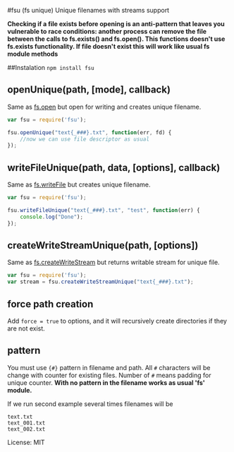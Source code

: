 #fsu (fs unique)
Unique filenames with streams support

**Checking if a file exists before opening is an anti-pattern that leaves you vulnerable to race conditions: another process can remove the file between the calls to fs.exists() and fs.open(). This functions doesn't use fs.exists functionality. If file doesn't exist this will work like usual fs module methods**

##Instalation
`npm install fsu`

## openUnique(path, [mode], callback)
Same as [fs.open](http://nodejs.org/api/fs.html#fs_fs_open_path_flags_mode_callback) but open for writing and creates unique filename.

```js
var fsu = require('fsu');

fsu.openUnique("text{_###}.txt", function(err, fd) {
    //now we can use file descriptor as usual
});
```

## writeFileUnique(path, data, [options], callback)
Same as [fs.writeFile](http://nodejs.org/api/fs.html#fs_fs_writefile_filename_data_options_callback) but creates unique filename.

```js
var fsu = require('fsu');

fsu.writeFileUnique("text{_###}.txt", "test", function(err) {
    console.log("Done");
});
```

## createWriteStreamUnique(path, [options])
Same as [fs.createWriteStream](https://nodejs.org/api/fs.html#fs_fs_createwritestream_path_options) but returns writable stream for unique file.

```js
var fsu = require('fsu');
var stream = fsu.createWriteStreamUnique("text{_###}.txt");
```

## force path creation
Add `force = true` to options, and it will recursively create directories if they are not exist.

## pattern
You must use `{#}` pattern in filename and path. All `#` characters will be change with counter for existing files. Number of `#` means padding for unique counter. **With no pattern in the filename works as usual 'fs' module.**

If we run second example several times filenames will be
```
text.txt
text_001.txt
text_002.txt
```


License: MIT
